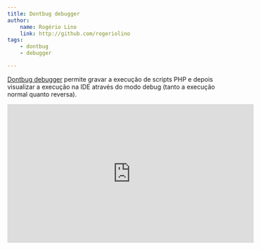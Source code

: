 ```yaml
---
title: Dontbug debugger
author:
    name: Rogério Lino
    link: http://github.com/rogeriolino
tags:
    - dontbug
    - debugger

---
```


[Dontbug debugger](https://github.com/sidkshatriya/dontbug) permite gravar a execução de scripts PHP e depois visualizar a execução na IDE através do modo debug (tanto a execução normal quanto reversa).

<iframe width="560" height="315" src="https://www.youtube.com/embed/DA76z77KtY0" frameborder="0" allowfullscreen></iframe>

